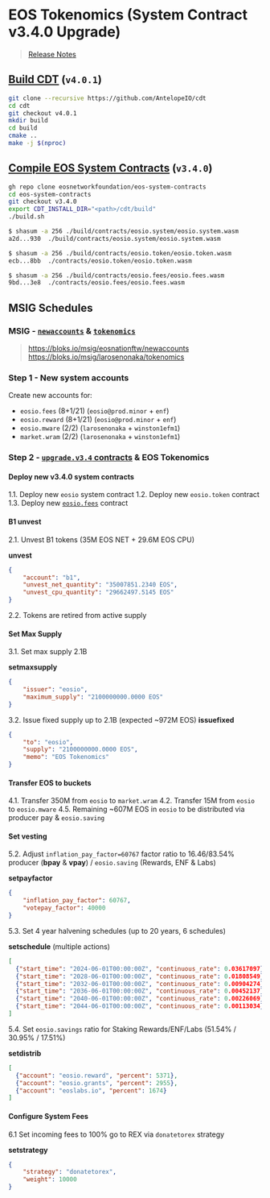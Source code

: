 # EOS Tokenomics (System Contract v3.4.0 Upgrade)

> [Release Notes](https://github.com/eosnetworkfoundation/eos-system-contracts/releases/tag/v3.4.0)

## [Build CDT](https://github.com/AntelopeIO/cdt) (`v4.0.1`)

```bash
git clone --recursive https://github.com/AntelopeIO/cdt
cd cdt
git checkout v4.0.1
mkdir build
cd build
cmake ..
make -j $(nproc)
```

## [Compile EOS System Contracts](https://github.com/eosnetworkfoundation/eos-system-contracts/releases/tag/v3.4.0) (`v3.4.0`)

```bash
gh repo clone eosnetworkfoundation/eos-system-contracts
cd eos-system-contracts
git checkout v3.4.0
export CDT_INSTALL_DIR="<path>/cdt/build"
./build.sh
```

```bash
$ shasum -a 256 ./build/contracts/eosio.system/eosio.system.wasm
a2d...930  ./build/contracts/eosio.system/eosio.system.wasm

$ shasum -a 256 ./build/contracts/eosio.token/eosio.token.wasm
ecb...8bb  ./contracts/eosio.token/eosio.token.wasm

$ shasum -a 256 ./build/contracts/eosio.fees/eosio.fees.wasm
9bd...3e8  ./contracts/eosio.fees/eosio.fees.wasm
```

## MSIG Schedules

### MSIG - [`newaccounts`](https://bloks.io/msig/eosnationftw/newaccounts) & [`tokenomics`](https://bloks.io/msig/larosenonaka/tokenomics)

> https://bloks.io/msig/eosnationftw/newaccounts
> https://bloks.io/msig/larosenonaka/tokenomics

### Step 1 - New system accounts
Create new accounts for:
- `eosio.fees` (8+1/21) (`eosio@prod.minor` + `enf`)
- `eosio.reward` (8+1/21) (`eosio@prod.minor` + `enf`)
- `eosio.mware` (2/2) (`larosenonaka` + `winston1efm1`)
- `market.wram` (2/2) (`larosenonaka` + `winston1efm1`)

### Step 2 - [`upgrade.v3.4` contracts](https://github.com/eosnetworkfoundation/eos-system-contracts/releases/tag/v3.4.0) & EOS Tokenomics

#### Deploy new v3.4.0 system contracts
1.1. Deploy new `eosio` system contract
1.2. Deploy new `eosio.token` contract
1.3. Deploy new [`eosio.fees`](https://github.com/eosnetworkfoundation/eosio.fees) contract

#### B1 unvest
2.1. Unvest B1 tokens (35M EOS NET + 29.6M EOS CPU)

**unvest**
```json
{
    "account": "b1",
    "unvest_net_quantity": "35007851.2340 EOS",
    "unvest_cpu_quantity": "29662497.5145 EOS"
}
```

2.2. Tokens are retired from active supply

#### Set Max Supply
3.1. Set max supply 2.1B

**setmaxsupply**
```json
{
    "issuer": "eosio",
    "maximum_supply": "2100000000.0000 EOS"
}
```

3.2. Issue fixed supply up to 2.1B (expected ~972M EOS)
**issuefixed**
```json
{
    "to": "eosio",
    "supply": "2100000000.0000 EOS",
    "memo": "EOS Tokenomics"
}
```

#### Transfer EOS to buckets
4.1. Transfer 350M from `eosio` to `market.wram`
4.2. Transfer 15M from `eosio` to `eosio.mware`
4.5. Remaining ~607M EOS in `eosio` to be distributed via producer pay & `eosio.saving`

#### Set vesting
5.2. Adjust `inflation_pay_factor=60767` factor ratio to 16.46/83.54% producer (**bpay** & **vpay**) / `eosio.saving` (Rewards, ENF & Labs)

**setpayfactor**
```json
{
    "inflation_pay_factor": 60767,
    "votepay_factor": 40000
}
```

5.3. Set 4 year halvening schedules (up to 20 years, 6 schedules)

**setschedule** (multiple actions)
```json
[
  {"start_time": "2024-06-01T00:00:00Z", "continuous_rate": 0.03617097},
  {"start_time": "2028-06-01T00:00:00Z", "continuous_rate": 0.01808549},
  {"start_time": "2032-06-01T00:00:00Z", "continuous_rate": 0.00904274},
  {"start_time": "2036-06-01T00:00:00Z", "continuous_rate": 0.00452137},
  {"start_time": "2040-06-01T00:00:00Z", "continuous_rate": 0.00226069},
  {"start_time": "2044-06-01T00:00:00Z", "continuous_rate": 0.00113034}
]
```

5.4. Set `eosio.savings` ratio for Staking Rewards/ENF/Labs (51.54% / 30.95% / 17.51%)

**setdistrib**
```json
[
  {"account": "eosio.reward", "percent": 5371},
  {"account": "eosio.grants", "percent": 2955},
  {"account": "eoslabs.io", "percent": 1674}
]
```

#### Configure System Fees
6.1 Set incoming fees to 100% go to REX via `donatetorex` strategy

**setstrategy**
```json
{
    "strategy": "donatetorex",
    "weight": 10000
}
```